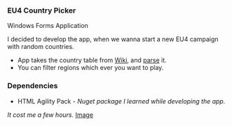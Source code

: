 ### EU4 Country Picker
Windows Forms Application

I decided to develop the app, when we wanna start a new EU4 campaign with random countries.

* App takes the country table from [Wiki](https://eu4.paradoxwikis.com/Countries), and [parse](Parse/HtmlTableParse.cs) it. 
* You can filter regions which ever you want to play.

### Dependencies

* HTML Agility Pack - *Nuget package I learned while developing the app.*

*It cost me a few hours.*
[Image](https://drive.google.com/file/d/19K7xYs6PNXcgzp9ycyVYAYHlt6EEK7LG/view?usp=sharing)
